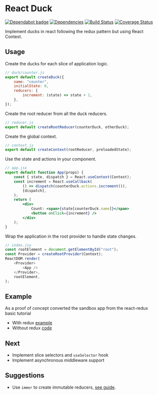 # React Duck

[![Dependabot badge](https://badgen.net/dependabot/iamogbz/react-duck/?icon=dependabot)](https://app.dependabot.com)
[![Dependencies](https://david-dm.org/iamogbz/react-duck.svg)](https://github.com/iamogbz/react-duck)
[![Build Status](https://github.com/iamogbz/react-duck/workflows/Build/badge.svg)](https://github.com/iamogbz/react-duck/actions)
[![Coverage Status](https://coveralls.io/repos/github/iamogbz/react-duck/badge.svg?branch=master)](https://coveralls.io/github/iamogbz/react-duck?branch=master)

Implement ducks in react following the redux pattern but using React Context.

## Usage

Create the ducks for each slice of application logic.

```js
// duck/counter.js
export default createDuck({
    name: "counter",
    initialState: 0,
    reducers: {
        increment: (state) => state + 1,
    },
});
```

Create the root reducer from all the duck reducers.

```js
// reducer.js
export default createRootReducer(counterDuck, otherDuck);
```

Create the global context.

```js
// context.js
export default createContext(rootReducer, preloadedState);
```

Use the state and actions in your component.

```jsx
// app.jsx
export default function App(props) {
    const { state, dispatch } = React.useContext(Context);
    const increment = React.useCallback(
        () => dispatch(counterDuck.actions.increment()),
        [dispatch],
    );
    return (
        <div>
            Count: <span>{state[counterDuck.name]}</span>
            <button onClick={increment} />
        </div>
    );
}
```

Wrap the application in the root provider to handle state changes.

```js
// index.jsx
const rootElement = document.getElementById("root");
const Provider = createRootProvider(Context);
ReactDOM.render(
    <Provider>
        <App />
    </Provider>,
    rootElement,
);
```

## Example

As a proof of concept converted the sandbox app from the react-redux basic tutorial

- With redux [example][react-redux-tutorial]
- Without redux [code][react-duck-no-redux]

## Next

- Implement slice selectors and `useSelector` hook
- Implement asynchronous middleware support

## Suggestions

- Use `immer` to create immutable reducers, [see guide][immer-intro].

[react-redux-tutorial]: https://react-redux.js.org/introduction/basic-tutorial
[react-duck-no-redux]: https://codesandbox.io/s/todo-app-without-redux-9yc57
[immer-intro]: https://medium.com/hackernoon/introducing-immer-immutability-the-easy-way-9d73d8f71cb3
